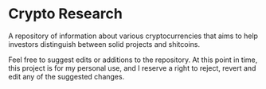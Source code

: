 # Crypto Research
A repository of information about various cryptocurrencies that aims to help investors distinguish between solid projects and shitcoins.

Feel free to suggest edits or additions to the repository.
At this point in time, this project is for my personal use, and I reserve a right to reject, revert and edit any of the suggested changes.
